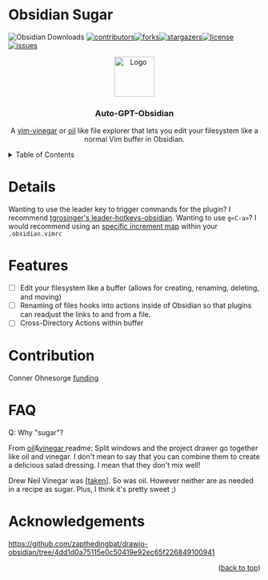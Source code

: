 # Obsidian Sugar

![Obsidian Downloads](https://img.shields.io/badge/dynamic/json?logo=obsidian&color=%23483699&label=downloads&query=%24%5B%22sugar%22%5D.downloads&url=https%3A%2F%2Fraw.githubusercontent.com%2Fobsidianmd%2Fobsidian-releases%2Fmaster%2Fcommunity-plugin-stats.json)
<a name="readme-top"></a>[![contributors](https://img.shields.io/github/contributors/conneroisu/obsidian-oil.svg?style=for-the-badge)](https://github.com/conneroisu/obsidian-oil/graphs/contributors)[![forks](https://img.shields.io/github/forks/conneroisu/obsidian-oil.svg?style=for-the-badge)](https://github.com/conneroisu/obsidian-oil/network/members)[![stargazers](https://img.shields.io/github/stars/conneroisu/obsidian-oil.svg?style=for-the-badge)](https://github.com/conneroisu/obsidian-oil/stargazers)[![license](https://img.shields.io/github/license/conneroisu/obsidian-oil.svg?style=for-the-badge)](https://github.com/conneroisu/obsidian-oil/blob/master/LICENSE)[![issues](https://img.shields.io/github/issues/conneroisu/obsidian-oil.svg?style=for-the-badge)](https://github.com/conneroisu/obsidian-oil/issues)

<div align="center"> <img src="assets/obsidianoilogo.jpg" alt="Logo" width="80" height="80"> <h3 align="center">Auto-GPT-Obsidian</h3> <p align="center"> A <a href="https://github.com/tpope/vim-vinegar">vim-vinegar</a> or <a href="https://github.com/stevearc/oil.nvim">oil</a> like file explorer that lets you edit your filesystem like a normal Vim buffer in Obsidian. </p> </div>

<details><summary>Table of Contents</summary><ol>
    <li><a href="#details">Details</a></li>
    <li><a href="#features">Features</a></li>
    <li><a href="#use-cases">Use Cases</a> </li>
    <li><a href="#commands">Commands</a></li>
    <li><a href="#contribution">Contribution</a></li>
    <li><a href="#acknowledgments">Acknowledgments</a></li>
</ol></details>

# Details

Wanting to use the leader key to trigger commands for the plugin? I recommend [tgrosinger's leader-hotkeys-obsidian](https://github.com/tgrosinger/leader-hotkeys-obsidian).
Wanting to use `g<C-a>`? I would recommend using an [specific increment map]() within your `.obsidian.vimrc`

# Features

-   [ ] Edit your filesystem like a buffer (allows for creating, renaming, deleting, and moving)
-   [ ] Renaming of files hooks into actions inside of Obsidian so that plugins can readjust the links to and from a file.
-   [ ] Cross-Directory Actions within buffer

# Contribution

Conner Ohnesorge
[funding](https://ko-fi.com/connero)

# FAQ

Q: Why "sugar"?

From [oil](https://github.com/stevearc/oil.nvim)&[vinegar ](https://github.com/tpope/vim-vinegar) readme:
Split windows and the project drawer go together like oil and vinegar. I don't mean to say that you can combine them to create a delicious salad dressing. I mean that they don't mix well!

Drew Neil
Vinegar was [[taken]](https://github.com/tpope/vim-vinegar). So was oil. However neither are as needed in a recipe as sugar. Plus, I think it's pretty sweet ;)

# Acknowledgements

https://github.com/zapthedingbat/drawio-obsidian/tree/4dd1d0a75115e0c50419e92ec65f226849100941

<p align="right">(<a href="#readme-top">back to top</a>)</p>
